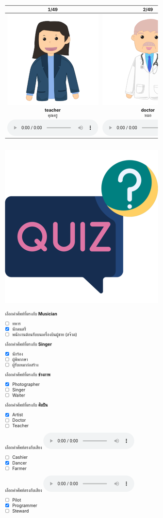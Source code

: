 <div class="carrousel">


|1/49|2/49|3/49|4/49|5/49|6/49|7/49|8/49|9/49|10/49|11/49|12/49|13/49|14/49|15/49|16/49|17/49|18/49|19/49|20/49|21/49|22/49|23/49|24/49|25/49|26/49|27/49|28/49|29/49|30/49|31/49|32/49|33/49|34/49|35/49|36/49|37/49|38/49|39/49|40/49|41/49|42/49|43/49|44/49|45/49|46/49|47/49|48/49|49/49|
| :----: | :----: | :----: | :----: | :----: | :----: | :----: | :----: | :----: | :----: | :----: | :----: | :----: | :----: | :----: | :----: | :----: | :----: | :----: | :----: | :----: | :----: | :----: | :----: | :----: | :----: | :----: | :----: | :----: | :----: | :----: | :----: | :----: | :----: | :----: | :----: | :----: | :----: | :----: | :----: | :----: | :----: | :----: | :----: | :----: | :----: | :----: | :----: | :----: |
|![](/media/img/occupations__teacher.svg)|![](/media/img/occupations__doctor.svg)|![](/media/img/occupations__nurse.svg)|![](/media/img/occupations__dentist.svg)|![](/media/img/occupations__pharmacist.svg)|![](/media/img/occupations__veterinarian.svg)|![](/media/img/occupations__policeman.svg)|![](/media/img/occupations__soldier.svg)|![](/media/img/occupations__postman.svg)|![](/media/img/occupations__farmer.svg)|![](/media/img/occupations__fisherman.svg)|![](/media/img/occupations__gardener.svg)|![](/media/img/occupations__cook.svg)|![](/media/img/occupations__carpenter.svg)|![](/media/img/occupations__receptionist.svg)|![](/media/img/occupations__translator.svg)|![](/media/img/occupations__guide.svg)|![](/media/img/occupations__artist.svg)|![](/media/img/occupations__actor.svg)|![](/media/img/occupations__actress.svg)|![](/media/img/occupations__model.svg)|![](/media/img/occupations__dancer.svg)|![](/media/img/occupations__singer.svg)|![](/media/img/occupations__musician.svg)|![](/media/img/occupations__photographer.svg)|![](/media/img/occupations__scientist.svg)|![](/media/img/occupations__engineer.svg)|![](/media/img/occupations__astronaut.svg)|![](/media/img/occupations__waiter.svg)|![](/media/img/occupations__waitress.svg)|![](/media/img/occupations__bus&#x20;driver.svg)|![](/media/img/occupations__taxi&#x20;driver.svg)|![](/media/img/occupations__building&#x20;contractor.svg)|![](/media/img/occupations__traffic&#x20;cop.svg)|![](/media/img/occupations__pilot.svg)|![](/media/img/occupations__air&#x20;hostess.svg)|![](/media/img/occupations__steward.svg)|![](/media/img/occupations__lawyer.svg)|![](/media/img/occupations__programmer.svg)|![](/media/img/occupations__architect.svg)|![](/media/img/occupations__secretary.svg)|![](/media/img/occupations__news&#x20;reporter.svg)|![](/media/img/occupations__seller.svg)|![](/media/img/occupations__cashier.svg)|![](/media/img/occupations__accountant.svg)|![](/media/img/occupations__judge.svg)|![](/media/img/occupations__politician.svg)|![](/media/img/occupations__prime&#x20;minister.svg)|![](/media/img/occupations__president.svg)|
|**teacher**<br>คุณครู|**doctor**<br>หมอ|**nurse**<br>พยาบาล|**dentist**<br>หมอฟัน|**pharmacist**<br>เภสัชกร|**veterinarian**<br>สัตวแพทย์|**policeman**<br>ตํารวจ|**soldier**<br>ทหาร|**postman**<br>บุรุษไปรษณีย์|**farmer**<br>เกษตรกร|**fisherman**<br>ชาวประมง|**gardener**<br>คนสวน|**cook**<br>พ่อครัว/แม่ครัว|**carpenter**<br>ช่างไม้|**receptionist**<br>พนักงานต้อนรับ|**translator**<br>ล่าม|**guide**<br>มัคคุเทศก์|**artist**<br>ศิลปิน|**actor**<br>นักแสดงชาย|**actress**<br>นักแสดงหญิง|**model**<br>นายแบบ/นางแบบ|**dancer**<br>นักเต้น|**singer**<br>นักร้อง|**musician**<br>นักดนตรี|**photographer**<br>ช่างภาพ|**scientist**<br>นักวิทยาศาสตร์|**engineer**<br>วิศวกร|**astronaut**<br>นักบินอวกาศ|**waiter**<br>พนักงานเสริ์ฟชาย|**waitress**<br>พนักงานเสริ์ฟหญิง|**bus driver**<br>คนขับรถบัส|**taxi driver**<br>คนขับแท็กซี่|**building contractor**<br>ผู้รับเหมาก่อสร้าง|**traffic cop**<br>ตํารวจจราจร|**pilot**<br>นักบิน|**air hostess**<br>พนักงานต้อนรับบนเครื่องบินหญิง (แอร์โฮสเตส)|**steward**<br>พนักงานต้อนรับบนเครื่องบินผู้ชาย (สจ๊วต)|**lawyer**<br>ทนายความ|**programmer**<br>โปรแกรมเมอร์|**architect**<br>สถาปนิก|**secretary**<br>เลขานุการ|**news reporter**<br>นักข่าว|**seller**<br>พนักงานขาย|**cashier**<br>แคชเชียร์|**accountant**<br>นักบัญชี|**judge**<br>ผู้พิพากษา|**politician**<br>นักการเมือง|**prime minister**<br>นายกรัฐมนตรี|**president**<br>ประธานาธิบดี|
|![](/media/audio/teacher.mp3)|![](/media/audio/doctor.mp3)|![](/media/audio/nurse.mp3)|![](/media/audio/dentist.mp3)|![](/media/audio/pharmacist.mp3)|![](/media/audio/veterinarian.mp3)|![](/media/audio/policeman.mp3)|![](/media/audio/soldier.mp3)|![](/media/audio/postman.mp3)|![](/media/audio/farmer.mp3)|![](/media/audio/fisherman.mp3)|![](/media/audio/gardener.mp3)|![](/media/audio/cook.mp3)|![](/media/audio/carpenter.mp3)|![](/media/audio/receptionist.mp3)|![](/media/audio/translator.mp3)|![](/media/audio/guide.mp3)|![](/media/audio/artist.mp3)|![](/media/audio/actor.mp3)|![](/media/audio/actress.mp3)|![](/media/audio/model.mp3)|![](/media/audio/dancer.mp3)|![](/media/audio/singer.mp3)|![](/media/audio/musician.mp3)|![](/media/audio/photographer.mp3)|![](/media/audio/scientist.mp3)|![](/media/audio/engineer.mp3)|![](/media/audio/astronaut.mp3)|![](/media/audio/waiter.mp3)|![](/media/audio/waitress.mp3)|![](/media/audio/bus&#x20;driver.mp3)|![](/media/audio/taxi&#x20;driver.mp3)|![](/media/audio/building&#x20;contractor.mp3)|![](/media/audio/traffic&#x20;cop.mp3)|![](/media/audio/pilot.mp3)|![](/media/audio/air&#x20;hostess.mp3)|![](/media/audio/steward.mp3)|![](/media/audio/lawyer.mp3)|![](/media/audio/programmer.mp3)|![](/media/audio/architect.mp3)|![](/media/audio/secretary.mp3)|![](/media/audio/news&#x20;reporter.mp3)|![](/media/audio/seller.mp3)|![](/media/audio/cashier.mp3)|![](/media/audio/accountant.mp3)|![](/media/audio/judge.mp3)|![](/media/audio/politician.mp3)|![](/media/audio/prime&#x20;minister.mp3)|![](/media/audio/president.mp3)|

</div>



# ![icon](/media/icons/quiz.svg) 

<div class=question>

 เลือกคำศัพท์ที่ตรงกับ **Musician**
 - [ ] ทหาร
 - [x] นักดนตรี
 - [ ] พนักงานต้อนรับบนเครื่องบินผู้ชาย (สจ๊วต)
</div>
<div class=question>

 เลือกคำศัพท์ที่ตรงกับ **Singer**
 - [x] นักร้อง
 - [ ] ผู้พิพากษา
 - [ ] ผู้รับเหมาก่อสร้าง
</div>
<div class=question>

 เลือกคำศัพท์ที่ตรงกับ **ช่างภาพ**
 - [x] Photographer
 - [ ] Singer
 - [ ] Waiter
</div>
<div class=question>

 เลือกคำศัพท์ที่ตรงกับ **ศิลปิน**
 - [x] Artist
 - [ ] Doctor
 - [ ] Teacher
</div>
<div class=question>

เลือกคำศัพท์ตรงกับเสียง ![](/media/audio/dancer.mp3) 
 - [ ] Cashier
 - [x] Dancer
 - [ ] Farmer
</div>

<div class=question>

เลือกคำศัพท์ตรงกับเสียง ![](/media/audio/programmer.mp3) 
 - [ ] Pilot
 - [x] Programmer
 - [ ] Steward
</div>


